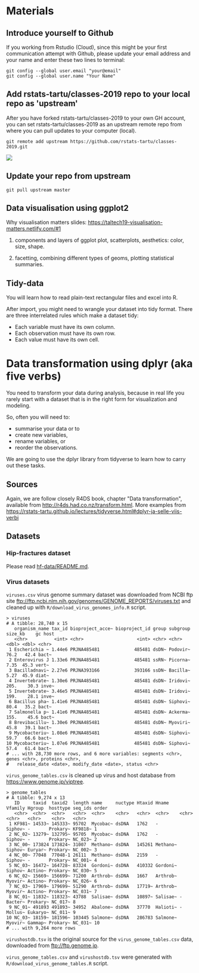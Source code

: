 
# Materials

## Introduce yourself to Github

If you working from Rstudio (Cloud), since this might be your first communication attempt with Github, please update your email address and your name and enter these two lines to terminal: 

```
git config --global user.email "your@email"  
git config --global user.name "Your Name"
```

## Add rstats-tartu/classes-2019 repo to your local repo as 'upstream'

After you have forked rstats-tartu/classes-2019 to your own GH account, you can set rstats-tartu/classes-2019 as an upstream remote repo from where you can pull updates to your computer (local).

```
git remote add upstream https://github.com/rstats-tartu/classes-2019.git
```

![](graphs/upstream.png)

## Update your repo from upstream

```
git pull upstream master
```

## Data visualisation using ggplot2
Why visualisation matters slides: https://taltech19-visualisation-matters.netlify.com/#1

1. components and layers of ggplot plot, scatterplots, aesthetics: color, size, shape.

2. facetting, combining different types of geoms, plotting statistical summaries.

## Tidy-data
You will learn how to read plain-text rectangular files and excel into R.

After import, you might need to wrangle your dataset into tidy format.
There are three interrelated rules which make a dataset tidy:

- Each variable must have its own column.
- Each observation must have its own row.
- Each value must have its own cell.

# Data transformation using dplyr (aka five verbs)
You need to transform your data during analysis, because in real life you rarely start with a dataset that is in the right form for visualization and modeling. 

So, often you will need to:

- summarise your data or to 
- create new variables, 
- rename variables, or 
- reorder the observations. 

We are going to use the dplyr library from tidyverse to learn how to carry out these tasks. 

## Sources
Again, we are follow closely R4DS book, chapter "Data transformation", available from http://r4ds.had.co.nz/transform.html. More examples from https://rstats-tartu.github.io/lectures/tidyverse.html#dplyr-ja-selle-viis-verbi

## Datasets
### Hip-fractures dataset
Please read [hf-data/README.md](hf-data/README.md).

### Virus datasets

`viruses.csv` virus genome summary dataset was downloaded from NCBI ftp site ftp://ftp.ncbi.nlm.nih.gov/genomes/GENOME_REPORTS/viruses.txt and cleaned up with `R/download_virus_genomes_info.R` script.   

```
> viruses
# A tibble: 28,740 x 15
   organism_name tax_id bioproject_acce~ bioproject_id group subgroup size_kb    gc host 
   <chr>          <int> <chr>                    <int> <chr> <chr>      <dbl> <dbl> <chr>
 1 Escherichia ~ 1.44e6 PRJNA485481             485481 dsDN~ Podovir~   76.2   42.4 bact~
 2 Enterovirus J 1.33e6 PRJNA485481             485481 ssRN~ Picorna~    7.35  45.3 vert~
 3 Bacilladnavi~ 2.27e6 PRJNA393166             393166 ssDN~ Bacilla~    5.27  45.9 diat~
 4 Invertebrate~ 1.30e6 PRJNA485481             485481 dsDN~ Iridovi~  205.    30.3 inve~
 5 Invertebrate~ 3.46e5 PRJNA485481             485481 dsDN~ Iridovi~  199.    28.1 inve~
 6 Bacillus pha~ 1.41e6 PRJNA485481             485481 dsDN~ Siphovi~   80.4   35.2 bact~
 7 Salmonella p~ 1.41e6 PRJNA485481             485481 dsDN~ Ackerma~  155.    45.6 bact~
 8 Brevibacillu~ 1.30e6 PRJNA485481             485481 dsDN~ Myoviri~   45.8   39.1 bact~
 9 Mycobacteriu~ 1.08e6 PRJNA485481             485481 dsDN~ Siphovi~   59.7   66.6 bact~
10 Mycobacteriu~ 1.07e6 PRJNA485481             485481 dsDN~ Siphovi~   57.4   61.4 bact~
# ... with 28,730 more rows, and 6 more variables: segments <chr>, genes <chr>, proteins <chr>,
#   release_date <date>, modify_date <date>, status <chr>
```

`virus_genome_tables.csv` is cleaned up virus and host database from https://www.genome.jp/viptree.    

```
> genome_tables
# A tibble: 9,274 x 13
   ID     taxid  taxid2  length name     nuctype Htaxid Hname    Vfamily Hgroup  hosttype seq_ids order
   <chr>  <chr>  <chr>   <chr>  <chr>    <chr>   <chr>  <chr>    <chr>   <chr>   <chr>    <chr>   <chr>
 1 KF981~ 14533~ 145333~ 95702  Mycobac~ dsDNA   1762   -        Siphov~ -       Prokary~ KF9818~ 1    
 2 NC_02~ 13279~ 132795~ 95705  Mycobac~ dsDNA   1762   -        Siphov~ -       Prokary~ NC_023~ 2    
 3 NC_00~ 173824 173824~ 31007  Methano~ dsDNA   145261 Methano~ Siphov~ Euryar~ Prokary~ NC_002~ 3    
 4 NC_00~ 77048  77048-1 26111  Methano~ dsDNA   2159   -        Siphov~ -       Prokary~ NC_001~ 4    
 5 NC_03~ 16472~ 164728~ 83324  Gordoni~ dsDNA   410332 Gordoni~ Siphov~ Actino~ Prokary~ NC_030~ 5    
 6 NC_02~ 15669~ 156699~ 71200  Arthrob~ dsDNA   1667   Arthrob~ Myovir~ Actino~ Prokary~ NC_026~ 6    
 7 NC_03~ 17969~ 179699~ 51290  Arthrob~ dsDNA   17719~ Arthrob~ Myovir~ Actino~ Prokary~ NC_031~ 7    
 8 NC_01~ 11832~ 118323~ 43788  Salisae~ dsDNA   10897~ Salisae~ -       Bacter~ Prokary~ NC_017~ 8    
 9 NC_01~ 491893 491893~ 34952  Abalone~ dsDNA   37770  Halioti~ -       Mollus~ Eukaryo~ NC_011~ 9    
10 NC_03~ 18159~ 181596~ 103445 Salmone~ dsDNA   286783 Salmone~ Myovir~ Gammap~ Prokary~ NC_031~ 10   
# ... with 9,264 more rows
```


`virushostdb.tsv` is the original source for the `virus_genome_tables.csv` data, downloaded from ftp://ftp.genome.jp.   


`virus_genome_tables.csv` and `virushostdb.tsv` were generated with `R/download_virus_genome_tables.R` script.



